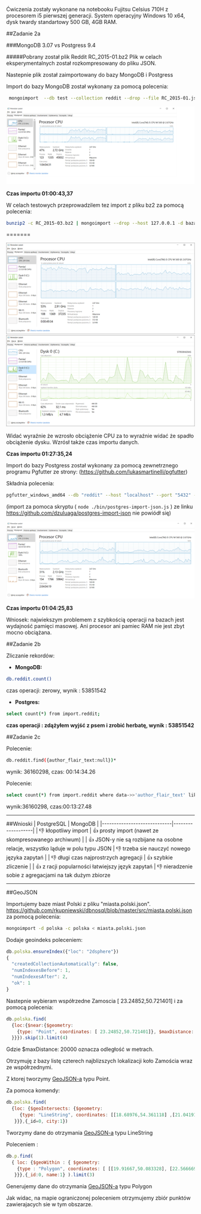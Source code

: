 Ćwiczenia zostały wykonane na notebooku Fujitsu Celsius 710H z procesorem i5 pierwszej generacji. System operacyjny Windows 10 x64, dysk twardy standartowy 500 GB, 4GB RAM.

##Zadanie 2a

###MongoDB 3.07 vs Postgress 9.4

#####Pobrany został plik Reddit RC_2015-01.bz2
Plik w celach eksperymentalnych został rozkompresowany do pliku JSON.

Nastepnie plik został zaimportowany do bazy MongoDB i Postgress

Import do bazy MongoDB został wykonany za pomocą polecenia:


```sh
 mongoimport  --db test --collection reddit --drop --file RC_2015-01.json
 ```


![Wykres pamięci](pic/1.png)

**Czas importu 01:00:43,37**

W celach testowych przeprowadzilem tez import z pliku bz2 za pomocą polecenia:


```sh
bunzip2 -c RC_2015-03.bz2 | mongoimport --drop --host 127.0.0.1 -d baza -c reddit
```
=======


![Wykres pamięci](pic/s1.png)
![Wykres dysku](pic/s2.png)

Widać wyraźnie że wzrosło obciążenie CPU za to wyraźnie widać że spadło obciążenie dysku. Wzrósł także czas importu danych.

**Czas importu 01:27:35,24**




Import do bazy Postgress został wykonany za pomocą zewnetrznego programu Pgfutter ze strony:
(https://github.com/lukasmartinelli/pgfutter)


Składnia polecenia:
```sh
pgfutter_windows_amd64 --db "reddit" --host "localhost" --port "5432" --user "postgres" --pw "martynka" --table "reddit"  json RC_2015-01.json
```


(import za pomoca skryptu ( ```node ./bin/postgres-import-json.js``` ) ze linku https://github.com/dzuluaga/postgres-import-json nie powiódł się)

![Wykres pamięci](pic/3.png)

**Czas importu 01:04:25,83**

Wniosek: najwiekszym problemem z szybkością operacji na bazach jest wydajność pamięci masowej. Ani procesor ani pamiec RAM nie jest zbyt mocno obciążana.


##Zadanie 2b

Zliczanie rekordów:


- **MongoDB:**

```sh
db.reddit.count()
```

czas operacji: zerowy, wynik : 53851542

 - **Postgres:**  



```sh
select count(*) from import.reddit;
```
**czas operacji : zdążyłem wyjść z psem i zrobić herbatę, wynik : 53851542**


##Zadanie 2c

Polecenie:

```sh
db.reddit.find({author_flair_text:null})*
```

wynik: 36160298,
czas: 00:14:34.26

Polecenie:


```sh
select count(*) from import.reddit where data->>'author_flair_text' like 'null';
```


wynik:36160298,
czas:00:13:27.48




---------------------------------






##Wnioski
| PostgreSQL                  | MongoDB           |
|-----------------------------|-------------------|
| :-1: kłopotliwy import           | :+1: prosty import (nawet ze skompresowanego archiwum)   |
| :+1: JSON-y nie są rozbijane na osobne relacje, wszystko ląduje w polu typu JSON   | :-1: trzeba sie nauczyć nowego języka zapytań  |
| :-1: długi czas najprostrzych agregacji | :+1: szybkie zliczenie |
| :+1: z racji popularności łatwiejszy język zapytań | :-1: nieradzenie sobie z agregacjami na tak dużym zbiorze

----------------------------------
##GeoJSON

Importujemy baze miast Polski z pliku "miasta.polski.json". https://github.com/rkupniewski/dbnosql/blob/master/src/miasta.polski.json
za pomocą polecenia:


```sh
mongoimport -d polska -c polska < miasta.polski.json
```



Dodaje geoindeks poleceniem:

```js
db.polska.ensureIndex({"loc": "2dsphere"})
{
  "createdCollectionAutomatically": false,
  "numIndexesBefore": 1,
  "numIndexesAfter": 2,
  "ok": 1
}
```

Nastepnie wybieram współrzedne Zamoscia [ 23.24852,50.721401] i za pomocą polecenia:

```js
db.polska.find(
  {loc:{$near:{$geometry:
    {type: "Point", coordinates: [ 23.24852,50.721401]}, $maxDistance: 20000
  }}}).skip(1).limit(4)
```

Gdzie $maxDistance: 20000 oznacza odległość w metrach.



Otrzymuję z bazy listę czterech najblizszych lokalizacji koło Zamościa wraz ze współrzednymi.

Z ktorej tworzymy [GeoJSON-a](https://github.com/rkupniewski/dbnosql/blob/master/map.geojson) typu Point.

Za pomoca komendy:


```js
db.polska.find(
  {loc: {$geoIntersects: {$geometry:
     {type: "LineString", coordinates: [[18.68976,54.361118] ,[21.04191,52.23547]]}
   }}},{_id=0, city:1})
```


Tworzymy dane do otrzymania [GeoJSON-a](https://github.com/rkupniewski/dbnosql/blob/master/map_line.geojson) typu LineString

Poleceniem :


```js
db.p.find(
  { loc: {$geoWithin : { $geometry:
    {type : "Polygon", coordinates: [ [[19.91667,50.083328], [22.566669,51.25], [19.02754,50.258419], [19.91667,50.083328]] ]   }
   }}},{_id:0, name:1} ).limit(3)
```


Generujemy dane do otrzymania [GeoJSON-a](https://github.com/rkupniewski/dbnosql/blob/master/map_polygon1.geojson) typu Polygon

Jak widac, na mapie ograniczonej poleceniem otrzymujemy zbiór punktów zawierajacych sie w tym obszarze.
